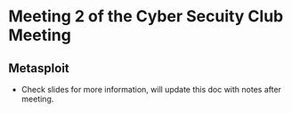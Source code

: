 # Meeting 2 of the Cyber Secuity Club Meeting

## Metasploit

- Check slides for more information, will update this doc with notes after meeting.
